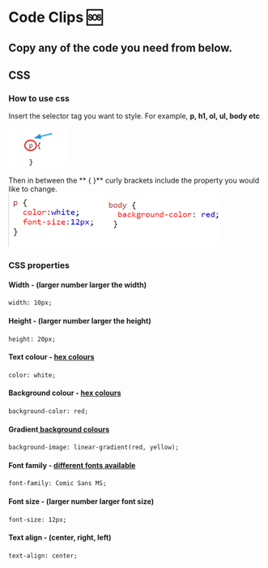 # Code Clips 🆘

## Copy any of the code you need from below.

## CSS

 ### How to use css
  Insert the selector tag you want to style. For example, **p, h1, ol, ul, body etc**

 ![Change css selector tag](usingCSS.png)

 Then in between the ** { }** curly brackets include the property you would like to change. 
![Example css](exampleCSS.png)

   ### CSS properties
  #### Width  - (larger number larger the width)
  
  ```css:
width: 10px;
```
 #### Height  - (larger number larger the height)
 ```css:
height: 20px;
```

 #### Text colour - [hex colours](http://bit.ly/cssfonts)
 ```css:
color: white;
```

 #### Background colour - [hex colours](http://bit.ly/cssfonts)
 ```css:
background-color: red;
```
 #### Gradient[ background colours](http://bit.ly/cssGradient)
 ```css:
 background-image: linear-gradient(red, yellow);
 ```

 #### Font family - [different fonts available](http://bit.ly/cssfonts)
 ```css:
font-family: Comic Sans MS;
```

 #### Font size - (larger number larger font size)
 ```css:
font-size: 12px;
```

 #### Text align - (center, right, left)
 ```css:
text-align: center;
```


